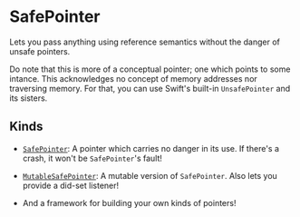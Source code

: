 # SafePointer #

Lets you pass anything using reference semantics without the danger of unsafe pointers.

Do note that this is more of a conceptual pointer; one which points to some intance. This acknowledges no concept of memory addresses nor traversing memory. For that, you can use Swift's built-in `UnsafePointer` and its sisters.


## Kinds ##

* [`SafePointer`](https://github.com/RougeWare/Swift-Lazy-Patterns/blob/SafePointer%20(Swift%20Package)/Sources/SafePointer/SafePointer.swift#L64-L93): A pointer which carries no danger in its use. If there's a crash, it won't be `SafePointer`'s fault!
* [`MutableSafePointer`](https://github.com/RougeWare/Swift-Lazy-Patterns/blob/SafePointer%20(Swift%20Package)/Sources/SafePointer/SafePointer.swift#L96-L134): A mutable version of `SafePointer`. Also lets you provide a did-set listener!

* And a framework for building your own kinds of pointers!
